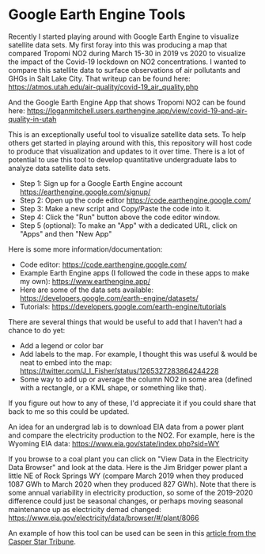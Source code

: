 # Google Earth Engine Tools

Recently I started playing around with Google Earth Engine to visualize satellite data sets.  My first foray into this was producing a map that compared Tropomi NO2 during March 15-30 in 2019 vs 2020 to visualize the impact of the Covid-19 lockdown on NO2 concentrations.  I wanted to compare this satellite data to surface observations of air pollutants and GHGs in Salt Lake City.  That writeup can be found here:
https://atmos.utah.edu/air-quality/covid-19_air_quality.php

And the Google Earth Engine App that shows Tropomi NO2 can be found here:
https://loganmitchell.users.earthengine.app/view/covid-19-and-air-quality-in-utah


This is an exceptionally useful tool to visualize satellite data sets.  To help others get started in playing around with this, this repository will host code to produce that visualization and updates to it over time.  There is a lot of potential to use this tool to develop quantitative undergraduate labs to analyze data satellite data sets.


- Step 1: Sign up for a Google Earth Engine account https://earthengine.google.com/signup/
- Step 2: Open up the code editor https://code.earthengine.google.com/
- Step 3: Make a new script and Copy/Paste the code into it.
- Step 4: Click the "Run" button above the code editor window.
- Step 5 (optional): To make an "App" with a dedicated URL, click on "Apps" and then "New App"


Here is some more information/documentation:
- Code editor: https://code.earthengine.google.com/
- Example Earth Engine apps (I followed the code in these apps to make my own): https://www.earthengine.app/
- Here are some of the data sets available: https://developers.google.com/earth-engine/datasets/
- Tutorials: https://developers.google.com/earth-engine/tutorials


There are several things that would be useful to add that I haven't had a chance to do yet:
- Add a legend or color bar
- Add labels to the map.  For example, I thought this was useful & would be neat to embed into the map: https://twitter.com/J_I_Fisher/status/1265327283864244228
- Some way to add up or average the column NO2 in some area (defined with a rectangle, or a KML shape, or something like that).


If you figure out how to any of these, I'd appreciate it if you could share that back to me so this could be updated.


An idea for an undergrad lab is to download EIA data from a power plant and compare the electricity production to the NO2.  For example, here is the Wyoming EIA data:
https://www.eia.gov/state/index.php?sid=WY


If you browse to a coal plant you can click on "View Data in the Electricity Data Browser" and look at the data.  Here is the Jim Bridger power plant a little NE of Rock Springs WY (compare March 2019 when they produced 1087 GWh to March 2020 when they produced 827 GWh).  Note that there is some annual variability in electricity production, so some of the 2019-2020 difference could just be seasonal changes, or perhaps moving seasonal maintenance up as electricity demad changed:
https://www.eia.gov/electricity/data/browser/#/plant/8066


An example of how this tool can be used can be seen in this <a href="https://trib.com/news/state-and-regional/energy-journal-pollutants-from-coal-decline-during-covid-19-in-wyoming/article_c9263410-c132-51d9-8745-4a42ba85b40c.html">article from the Casper Star Tribune</a>.
